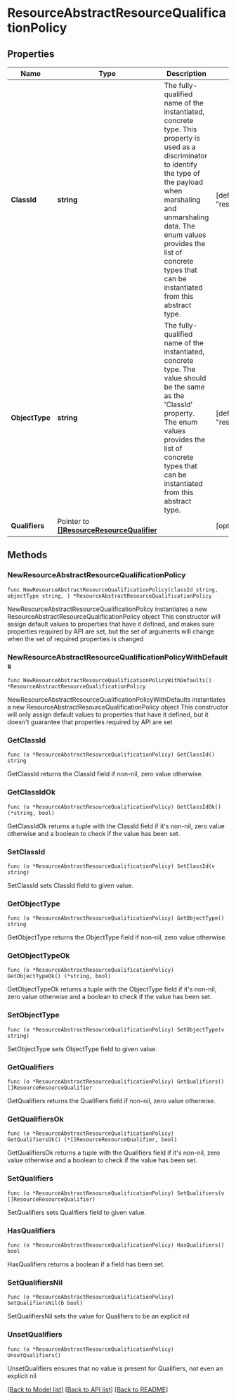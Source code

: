 # ResourceAbstractResourceQualificationPolicy

## Properties

Name | Type | Description | Notes
------------ | ------------- | ------------- | -------------
**ClassId** | **string** | The fully-qualified name of the instantiated, concrete type. This property is used as a discriminator to identify the type of the payload when marshaling and unmarshaling data. The enum values provides the list of concrete types that can be instantiated from this abstract type. | [default to "resourcepool.QualificationPolicy"]
**ObjectType** | **string** | The fully-qualified name of the instantiated, concrete type. The value should be the same as the &#39;ClassId&#39; property. The enum values provides the list of concrete types that can be instantiated from this abstract type. | [default to "resourcepool.QualificationPolicy"]
**Qualifiers** | Pointer to [**[]ResourceResourceQualifier**](ResourceResourceQualifier.md) |  | [optional] 

## Methods

### NewResourceAbstractResourceQualificationPolicy

`func NewResourceAbstractResourceQualificationPolicy(classId string, objectType string, ) *ResourceAbstractResourceQualificationPolicy`

NewResourceAbstractResourceQualificationPolicy instantiates a new ResourceAbstractResourceQualificationPolicy object
This constructor will assign default values to properties that have it defined,
and makes sure properties required by API are set, but the set of arguments
will change when the set of required properties is changed

### NewResourceAbstractResourceQualificationPolicyWithDefaults

`func NewResourceAbstractResourceQualificationPolicyWithDefaults() *ResourceAbstractResourceQualificationPolicy`

NewResourceAbstractResourceQualificationPolicyWithDefaults instantiates a new ResourceAbstractResourceQualificationPolicy object
This constructor will only assign default values to properties that have it defined,
but it doesn't guarantee that properties required by API are set

### GetClassId

`func (o *ResourceAbstractResourceQualificationPolicy) GetClassId() string`

GetClassId returns the ClassId field if non-nil, zero value otherwise.

### GetClassIdOk

`func (o *ResourceAbstractResourceQualificationPolicy) GetClassIdOk() (*string, bool)`

GetClassIdOk returns a tuple with the ClassId field if it's non-nil, zero value otherwise
and a boolean to check if the value has been set.

### SetClassId

`func (o *ResourceAbstractResourceQualificationPolicy) SetClassId(v string)`

SetClassId sets ClassId field to given value.


### GetObjectType

`func (o *ResourceAbstractResourceQualificationPolicy) GetObjectType() string`

GetObjectType returns the ObjectType field if non-nil, zero value otherwise.

### GetObjectTypeOk

`func (o *ResourceAbstractResourceQualificationPolicy) GetObjectTypeOk() (*string, bool)`

GetObjectTypeOk returns a tuple with the ObjectType field if it's non-nil, zero value otherwise
and a boolean to check if the value has been set.

### SetObjectType

`func (o *ResourceAbstractResourceQualificationPolicy) SetObjectType(v string)`

SetObjectType sets ObjectType field to given value.


### GetQualifiers

`func (o *ResourceAbstractResourceQualificationPolicy) GetQualifiers() []ResourceResourceQualifier`

GetQualifiers returns the Qualifiers field if non-nil, zero value otherwise.

### GetQualifiersOk

`func (o *ResourceAbstractResourceQualificationPolicy) GetQualifiersOk() (*[]ResourceResourceQualifier, bool)`

GetQualifiersOk returns a tuple with the Qualifiers field if it's non-nil, zero value otherwise
and a boolean to check if the value has been set.

### SetQualifiers

`func (o *ResourceAbstractResourceQualificationPolicy) SetQualifiers(v []ResourceResourceQualifier)`

SetQualifiers sets Qualifiers field to given value.

### HasQualifiers

`func (o *ResourceAbstractResourceQualificationPolicy) HasQualifiers() bool`

HasQualifiers returns a boolean if a field has been set.

### SetQualifiersNil

`func (o *ResourceAbstractResourceQualificationPolicy) SetQualifiersNil(b bool)`

 SetQualifiersNil sets the value for Qualifiers to be an explicit nil

### UnsetQualifiers
`func (o *ResourceAbstractResourceQualificationPolicy) UnsetQualifiers()`

UnsetQualifiers ensures that no value is present for Qualifiers, not even an explicit nil

[[Back to Model list]](../README.md#documentation-for-models) [[Back to API list]](../README.md#documentation-for-api-endpoints) [[Back to README]](../README.md)


